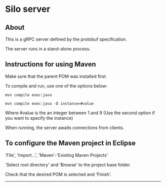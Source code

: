 # Silo server

## About

This is a gRPC server defined by the protobuf specification.

The server runs in a stand-alone process.


## Instructions for using Maven

Make sure that the parent POM was installed first.

To compile and run, use one of the options below:

```
mvn compile exec:java
```

```
mvn compile exec:java -D instance=#value
```
Where #value is the an integer between 1 and 9 (Use the second option if you want to specify the instance)

When running, the server awaits connections from clients.


## To configure the Maven project in Eclipse

'File', 'Import...', 'Maven'-'Existing Maven Projects'

'Select root directory' and 'Browse' to the project base folder.

Check that the desired POM is selected and 'Finish'.


----

